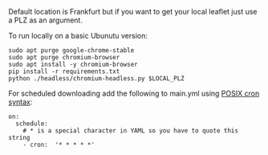 Default location is Frankfurt but if you want to get your local leaflet just use a PLZ as an argument.

To run locally on a basic Ubunutu version:
```
sudo apt purge google-chrome-stable
sudo apt purge chromium-browser
sudo apt install -y chromium-browser
pip install -r requirements.txt
python ./headless/chromium-headless.py $LOCAL_PLZ
```

For scheduled downloading add the following to main.yml using [POSIX cron syntax](https://pubs.opengroup.org/onlinepubs/9699919799/utilities/crontab.html#tag_20_25_07):
```
on:
  schedule:
    # * is a special character in YAML so you have to quote this string
    - cron:  '* * * * *'
```
